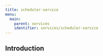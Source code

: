 ```yaml
---
title: scheduler-service
menu:
  main:
    parent: services
    identifier: services/scheduler-service
---
```


## Introduction